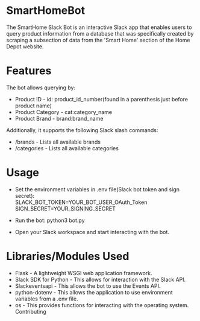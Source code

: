 # SmartHomeBot

The SmartHome Slack Bot is an interactive Slack app that enables users to query product information from a database that was specifically created by scraping a subsection of data from the 'Smart Home' section of the Home Depot website.

# Features
The bot allows querying by:
* Product ID - id: product_id_number(found in a parenthesis just before product name)
* Product Category - cat:category_name
* Product Brand - brand:brand_name


Additionally, it supports the following Slack slash commands:

* /brands - Lists all available brands
* /categories - Lists all available categories



# Usage
* Set the environment variables in .env file(Slack bot token and sign secret):\
    SLACK_BOT_TOKEN=YOUR_BOT_USER_OAuth_Token\
    SIGN_SECRET=YOUR_SIGNING_SECRET
* Run the bot:
  python3 bot.py

* Open your Slack workspace and start interacting with the bot.

# Libraries/Modules Used
* Flask - A lightweight WSGI web application framework.
* Slack SDK for Python - This allows for interaction with the Slack API.
* Slackeventsapi - This allows the bot to use the Events API.
* python-dotenv - This allows the application to use environment variables from a .env file.
* os - This provides functions for interacting with the operating system.
Contributing


